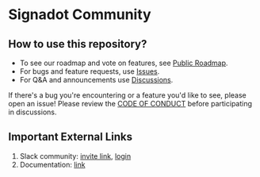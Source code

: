 # Signadot Community

## How to use this repository?

* To see our roadmap and vote on features, see [Public Roadmap](https://github.com/orgs/signadot/projects/7/views/1).
* For bugs and feature requests, use [Issues](https://github.com/signadot/community/issues).
* For Q&A and announcements use [Discussions](https://github.com/signadot/community/discussions).

If there's a bug you're encountering or a feature you'd like to
see, please open an issue! Please review the [CODE OF CONDUCT](./CODE_OF_CONDUCT.md) before
participating in discussions.

## Important External Links

1. Slack community: [invite link](https://join.slack.com/t/signadotcommunity/shared_invite/zt-1estxm8pv-qfiaNfiFFCaW~eUlXsVoEQ), [login](https://signadotcommunity.slack.com)
2. Documentation: [link](https://www.signadot.com/docs/)

